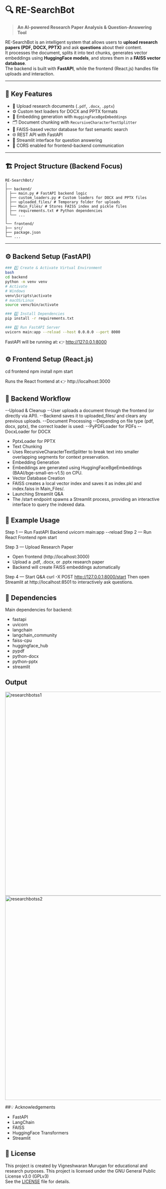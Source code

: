 # 🔍 RE-SearchBot

> **An AI-powered Research Paper Analysis & Question-Answering Tool**

RE-SearchBot is an intelligent system that allows users to **upload research papers (PDF, DOCX, PPTX)** and ask **questions** about their content.  
It processes the document, splits it into text chunks, generates vector embeddings using **HuggingFace models**, and stores them in a **FAISS vector database**.  
The backend is built with **FastAPI**, while the frontend (React.js) handles file uploads and interaction.  

---

## 🚀 Key Features

- 📄 Upload research documents (`.pdf`, `.docx`, `.pptx`)
- ⚙️ Custom text loaders for DOCX and PPTX formats  
- 🧠 Embedding generation with `HuggingFaceBgeEmbeddings`  
- 🗂️ Document chunking with `RecursiveCharacterTextSplitter`  
- 💾 FAISS-based vector database for fast semantic search  
- 🌐 REST API with FastAPI  
- 🧩 Streamlit interface for question answering  
- 🔐 CORS enabled for frontend-backend communication  

---

## 🏗️ Project Structure (Backend Focus)
```
RE-SearchBot/
│
├── backend/
│ ├── main.py # FastAPI backend logic
│ ├── custom_loaders.py # Custom loaders for DOCX and PPTX files
│ ├── uploaded_files/ # Temporary folder for uploads
│ ├── Main_Files/ # Stores FAISS index and pickle files
│ ├── requirements.txt # Python dependencies
│ └── ...
│
└── frontend/
├── src/
├── package.json
└── ...
```

---

## ⚙️ Backend Setup (FastAPI)
```bash
### 1️⃣ Create & Activate Virtual Environment
bash
cd backend
python -m venv venv
# Activate
# Windows
venv\Scripts\activate
# macOS/Linux
source venv/bin/activate

### 2️⃣ Install Dependencies
pip install -r requirements.txt

### 3️⃣ Run FastAPI Server
uvicorn main:app --reload --host 0.0.0.0 --port 8000
```

FastAPI will be running at:
👉 http://127.0.0.1:8000


## ⚙️ Frontend Setup (React.js)
cd frontend
npm install
npm start

Runs the React frontend at 👉 http://localhost:3000

## 🧠 Backend Workflow
--Upload & Cleanup
--User uploads a document through the frontend (or directly via API).
--Backend saves it to uploaded_files/ and clears any previous uploads.
--Document Processing
--Depending on file type (pdf, docx, pptx), the correct loader is used:
--PyPDFLoader for PDFs
--DocxLoader for DOCX
- PptxLoader for PPTX
- Text Chunking
- Uses RecursiveCharacterTextSplitter to break text into smaller overlapping segments for context preservation.
- Embedding Generation
- Embeddings are generated using HuggingFaceBgeEmbeddings (BAAI/bge-small-en-v1.5) on CPU.
- Vector Database Creation
- FAISS creates a local vector index and saves it as index.pkl and index.faiss in Main_Files/.
- Launching Streamlit Q&A
- The /start endpoint spawns a Streamlit process, providing an interactive interface to query the indexed data.

## 🧾 Example Usage
Step 1 — Run FastAPI Backend
uvicorn main:app --reload
Step 2 — Run React Frontend
npm start

Step 3 — Upload Research Paper
- Open frontend (http://localhost:3000)
- Upload a .pdf, .docx, or .pptx research paper
- Backend will create FAISS embeddings automatically

Step 4 — Start Q&A
curl -X POST http://127.0.0.1:8000/start
Then open Streamlit at http://localhost:8501 to interactively ask questions.

## 🧩 Dependencies

Main dependencies for backend:
- fastapi
- uvicorn
- langchain
- langchain_community
- faiss-cpu
- huggingface_hub
- pypdf
- python-docx
- python-pptx
- streamlit



## Output
<img width="1268" height="657" alt="researchbotss1" src="https://github.com/user-attachments/assets/1b53998e-59e4-4aaa-b3c6-aa2c2acea53e" />
<img width="1268" height="659" alt="researchbotss2" src="https://github.com/user-attachments/assets/b930445b-75e5-41c5-8faa-ac406b544d3e" />



##💡 Acknowledgements

- FastAPI
- LangChain
- FAISS
- HuggingFace Transformers
- Streamlit


## 📝 License
This project is created by Vigneshwaran Murugan for educational and research purposes.
This project is licensed under the GNU General Public License v3.0 (GPLv3)  
See the [LICENSE](LICENSE) file for details.


